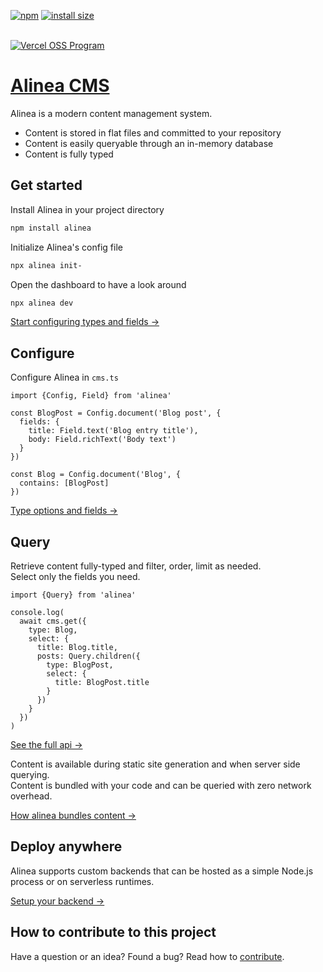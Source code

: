 [![npm](https://img.shields.io/npm/v/alinea.svg)](https://npmjs.org/package/alinea)
[![install size](https://packagephobia.com/badge?p=alinea)](https://packagephobia.com/result?p=alinea)

<br />
<a href="https://vercel.com/oss">
  <img alt="Vercel OSS Program" src="https://vercel.com/oss/program-badge.svg" />
</a>
<br />

# [Alinea CMS](https://alineacms.com)

Alinea is a modern content management system.

- Content is stored in flat files and committed to your repository
- Content is easily queryable through an in-memory database
- Content is fully typed

## Get started

Install Alinea in your project directory

```sh
npm install alinea
```

Initialize Alinea's config file

```sh
npx alinea init-
```

Open the dashboard to have a look around

```sh
npx alinea dev
```

[Start configuring types and fields →](https://alineacms.com/docs/configuration)

## Configure

Configure Alinea in `cms.ts`

```tsx
import {Config, Field} from 'alinea'

const BlogPost = Config.document('Blog post', {
  fields: {
    title: Field.text('Blog entry title'),
    body: Field.richText('Body text')
  }
})

const Blog = Config.document('Blog', {
  contains: [BlogPost]
})
```

[Type options and fields →](https://alineacms.com/docs/configuration)

## Query

Retrieve content fully-typed and filter, order, limit as needed.  
Select only the fields you need.

```tsx
import {Query} from 'alinea'

console.log(
  await cms.get({
    type: Blog,
    select: {
      title: Blog.title,
      posts: Query.children({
        type: BlogPost,
        select: {
          title: BlogPost.title
        }
      })
    }
  })
)
```

[See the full api →](https://alineacms.com/docs/content/query)

Content is available during static site generation and when server side querying.  
Content is bundled with your code and can be queried with zero network overhead.

[How alinea bundles content →](https://alineacms.com/docs/content)

## Deploy anywhere

Alinea supports custom backends that can be hosted as a simple Node.js process or on serverless runtimes.

[Setup your backend →](https://alineacms.com/docs/deploy)

## How to contribute to this project

Have a question or an idea? Found a bug? Read how to [contribute](contributing.md).
